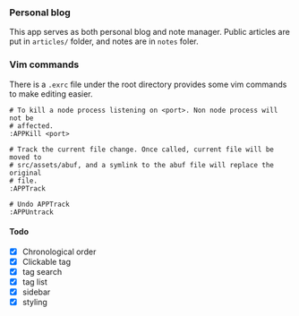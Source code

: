 ### Personal blog

This app serves as both personal blog and note manager. Public articles are put in `articles/` folder, and notes are in `notes` foler.

### Vim commands
There is a `.exrc` file under the root directory provides some vim commands to make editing easier.
```
# To kill a node process listening on <port>. Non node process will not be
# affected.
:APPKill <port>

# Track the current file change. Once called, current file will be moved to
# src/assets/abuf, and a symlink to the abuf file will replace the original
# file.
:APPTrack

# Undo APPTrack
:APPUntrack
```

#### Todo

* [x] Chronological order
* [x] Clickable tag
* [x] tag search
* [x] tag list
* [x] sidebar
* [x] styling
